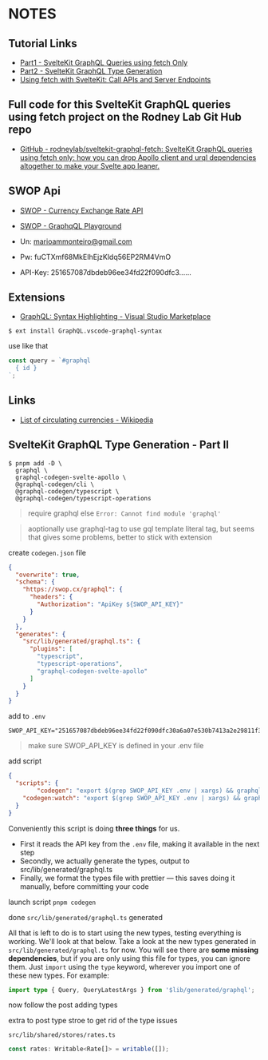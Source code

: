 # NOTES

## Tutorial Links

- [Part1 - SvelteKit GraphQL Queries using fetch Only](https://rodneylab.com/sveltekit-graphql-queries-fetch/)
- [Part2 - SvelteKit GraphQL Type Generation](https://rodneylab.com/sveltekit-graphql-type-generation/)
- [Using fetch with SvelteKit: Call APIs and Server Endpoints](https://rodneylab.com/using-fetch-sveltekit/)

## Full code for this SvelteKit GraphQL queries using fetch project on the Rodney Lab Git Hub repo

- [GitHub - rodneylab/sveltekit-graphql-fetch: SvelteKit GraphQL queries using fetch only: how you can drop Apollo client and urql dependencies altogether to make your Svelte app leaner.](https://github.com/rodneylab/sveltekit-graphql-fetch)

## SWOP Api

- [SWOP - Currency Exchange Rate API](https://swop.cx/account/register/developer)
- [SWOP - GraphqQL Playground](https://swop.cx/account/dashboard/playground)

- Un: marioammonteiro@gmail.com
- Pw: fuCTXmf68MkEIhEjzKldq56EP2RM4VmO
- API-Key: 251657087dbdeb96ee34fd22f090dfc3......

## Extensions

- [GraphQL:&#32;Syntax&#32;Highlighting&#32;-&#32;Visual&#32;Studio&#32;Marketplace](https://marketplace.visualstudio.com/items?itemName=GraphQL.vscode-graphql-syntax)

```shell
$ ext install GraphQL.vscode-graphql-syntax
```

use like that

```ts
const query = `#graphql
  { id }
`;
```

## Links

- [List of circulating currencies - Wikipedia](https://en.wikipedia.org/wiki/List_of_circulating_currencies)

## SvelteKit GraphQL Type Generation - Part II

```shell
$ pnpm add -D \
  graphql \
  graphql-codegen-svelte-apollo \
  @graphql-codegen/cli \
  @graphql-codegen/typescript \
  @graphql-codegen/typescript-operations
```

> require graphql else `Error: Cannot find module 'graphql'`

> aoptionally use graphql-tag to use gql template literal tag, but seems that gives some problems, better to stick with extension

create `codegen.json` file

```json
{
  "overwrite": true,
  "schema": {
    "https://swop.cx/graphql": {
      "headers": {
        "Authorization": "ApiKey ${SWOP_API_KEY}"
      }
    }
  },
  "generates": {
    "src/lib/generated/graphql.ts": {
      "plugins": [
        "typescript",
        "typescript-operations",
        "graphql-codegen-svelte-apollo"
      ]
    }
  }
}
```

add to `.env`

```shell
SWOP_API_KEY="251657087dbdeb96ee34fd22f090dfc30a6a07e530b7413a2e29811f3f9153ba"
```

> make sure SWOP_API_KEY is defined in your .env file

add script

```json
{
  "scripts": {
		"codegen": "export $(grep SWOP_API_KEY .env | xargs) && graphql-codegen --config codegen.json && prettier --write src/lib/generated/graphql.ts",
    "codegen:watch": "export $(grep SWOP_API_KEY .env | xargs) && graphql-codegen --config codegen.json --watch"
  }
}
```

Conveniently this script is doing **three things** for us. 

- First it reads the API key from the `.env` file, making it available in the next step
- Secondly, we actually generate the types, output to src/lib/generated/graphql.ts
-  Finally, we format the types file with prettier — this saves doing it manually, before committing your code

launch script `pnpm codegen`

done `src/lib/generated/graphql.ts` generated

All that is left to do is to start using the new types, testing everything is working. We'll look at that below. Take a look at the new types generated in `src/lib/generated/graphql.ts` for now. 
You will see there are **some missing dependencies**, but if you are only using this file for types, you can ignore them. 
Just `import` using the `type` keyword, wherever you import one of these new types. For example: 

    
```ts
import type { Query, QueryLatestArgs } from '$lib/generated/graphql';
```
  
now follow the post adding types

extra to post type stroe to get rid of the type issues

`src/lib/shared/stores/rates.ts`

```ts
const rates: Writable<Rate[]> = writable([]);
```


